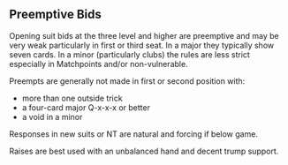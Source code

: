 ## Preemptive Bids
Opening suit bids at the three level and higher are preemptive and 
may be very weak particularly in first or third seat. 
In a major they typically show seven cards. 
In a minor (particularly clubs) the rules are less strict especially in Matchpoints and/or non-vulnerable. 
   
Preempts are generally not made in first or second position with:
   * more than one outside trick
   * a four-card major Q-x-x-x or better
   * a void in a minor

Responses in new suits or NT are natural and forcing if below game.

Raises are best used with an unbalanced hand and decent trump support.
